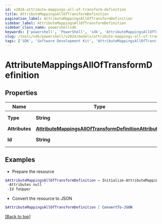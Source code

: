 ```yaml
---
id: v2024-attribute-mappings-all-of-transform-definition
title: AttributeMappingsAllOfTransformDefinition
pagination_label: AttributeMappingsAllOfTransformDefinition
sidebar_label: AttributeMappingsAllOfTransformDefinition
sidebar_class_name: powershellsdk
keywords: ['powershell', 'PowerShell', 'sdk', 'AttributeMappingsAllOfTransformDefinition', 'V2024AttributeMappingsAllOfTransformDefinition'] 
slug: /tools/sdk/powershell/v2024/models/attribute-mappings-all-of-transform-definition
tags: ['SDK', 'Software Development Kit', 'AttributeMappingsAllOfTransformDefinition', 'V2024AttributeMappingsAllOfTransformDefinition']
---
```



# AttributeMappingsAllOfTransformDefinition

## Properties

Name | Type | Description | Notes
------------ | ------------- | ------------- | -------------
**Type** | **String** | The type of transform | [optional] 
**Attributes** | [**AttributeMappingsAllOfTransformDefinitionAttributes**](attribute-mappings-all-of-transform-definition-attributes) |  | [optional] 
**Id** | **String** | Transform Operation | [optional] 

## Examples

- Prepare the resource
```powershell
$AttributeMappingsAllOfTransformDefinition = Initialize-AttributeMappingsAllOfTransformDefinition  -Type reference `
 -Attributes null `
 -Id ToUpper
```

- Convert the resource to JSON
```powershell
$AttributeMappingsAllOfTransformDefinition | ConvertTo-JSON
```


[[Back to top]](#) 

